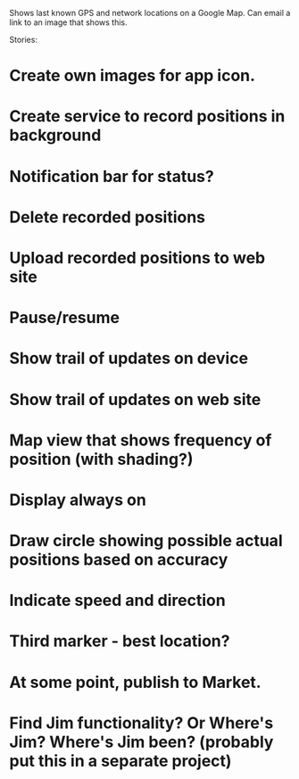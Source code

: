 Shows last known GPS and network locations on a Google Map. Can email a link to an image that shows this. 

Stories:

#   Create own images for app icon.
#   Create service to record positions in background
#   Notification bar for status?
#   Delete recorded positions
#   Upload recorded positions to web site
#   Pause/resume
#   Show trail of updates on device
#   Show trail of updates on web site
#   Map view that shows frequency of position (with shading?)
#   Display always on
#   Draw circle showing possible actual positions based on accuracy
#   Indicate speed and direction
#   Third marker - best location?
#   At some point, publish to Market.
#   Find Jim functionality? Or Where's Jim? Where's Jim been? (probably put this in a separate project)
